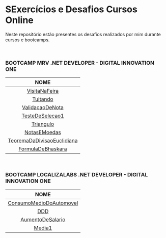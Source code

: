 # SExercícios e Desafios Cursos Online

Neste repositório estão presentes os desafios realizados por mim durante cursos e bootcamps.

<br/>

### BOOTCAMP MRV .NET DEVELOPER - DIGITAL INNOVATION ONE

|                            NOME                            |
| :--------------------------------------------------------: |
|              [VisitaNaFeira](./VisitaNaFeira)              |
|                   [Tuitando](./Tuitando)                   |
|            [ValidacaoDeNota](./ValidacaoDeNota)            |
|            [TesteDeSelecao1](./TesteDeSelecao1)            |
|                  [Triangulo](./Triangulo)                  |
|               [NotasEMoedas](./NotasEMoedas)               |
| [TeoremaDaDivisaoEuclidiana](./TeoremaDaDivisaoEuclidiana) |
|          [FormulaDeBhaskara](./FormulaDeBhaskara)          |

<br/>

### BOOTCAMP LOCALIZALABS .NET DEVELOPER - DIGITAL INNOVATION ONE

|                         NOME                         |
| :--------------------------------------------------: |
| [ConsumoMedioDoAutomovel](./ConsumoMedioDoAutomovel) |
|                     [DDD](./DDD)                     |
|        [AumentoDeSalario](./AumentoDeSalario)        |
|                  [Media1](./Media1)                  |


